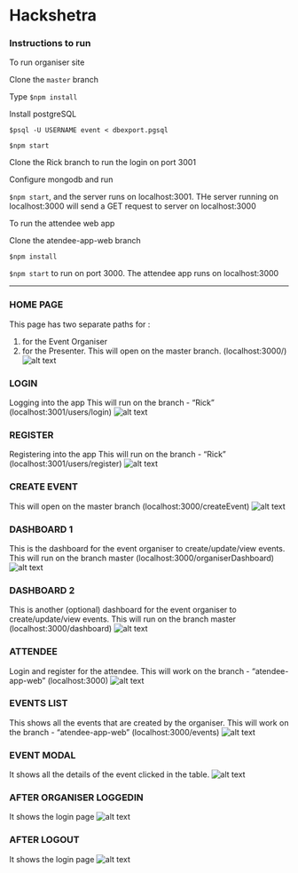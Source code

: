 # Hackshetra

### Instructions to run

To run organiser site

Clone the `master` branch

Type `$npm install`

Install postgreSQL

`$psql -U USERNAME event < dbexport.pgsql`

`$npm start`

Clone the Rick branch to run the login on port 3001

Configure mongodb and run

`$npm start`, and the server runs on localhost:3001. THe server running on localhost:3000 will send a GET request to server on localhost:3000

To run the attendee web app

Clone the atendee-app-web branch

`$npm install`

`$npm start` to run on port 3000. The attendee app runs on localhost:3000

___


### HOME PAGE

This page has two separate paths for : 
1) for the Event Organiser
2) for the Presenter.
This will open on the master branch. (localhost:3000/)
![alt text](https://github.com/chhavi02/Hackshetra/blob/master/screenshots/Screenshot-2018-1-13%20Home%20Page.png)

### LOGIN

Logging into the app
This will run on the branch - “Rick” (localhost:3001/users/login)
![alt text](https://github.com/chhavi02/Hackshetra/blob/master/screenshots/Screenshot-2018-1-14%20Login%20User.png)

### REGISTER

Registering into the app
This will run on the branch - “Rick” (localhost:3001/users/register)
![alt text](https://github.com/chhavi02/Hackshetra/blob/master/screenshots/Screenshot-2018-1-14%20Register.png)

### CREATE EVENT

This will open on the master branch (localhost:3000/createEvent)
![alt text](https://github.com/chhavi02/Hackshetra/blob/master/screenshots/Screenshot-2018-1-14%20Create%20Event.png)

### DASHBOARD 1

This is the dashboard for the event organiser to create/update/view events.
This will run on the branch master (localhost:3000/organiserDashboard)
![alt text](https://github.com/chhavi02/Hackshetra/blob/master/screenshots/Screenshot-2018-1-14%20Organiser.png)

### DASHBOARD 2

This is another (optional) dashboard for the event organiser to create/update/view events.
This will run on the branch master (localhost:3000/dashboard)
![alt text](https://github.com/chhavi02/Hackshetra/blob/master/screenshots/Screenshot-2018-1-14%20dashboard.png)

### ATTENDEE

Login and register for the attendee.
This will work on the branch - “atendee-app-web” (localhost:3000)
![alt text](https://github.com/chhavi02/Hackshetra/blob/master/screenshots/Screenshot-2018-1-14%20Attendee%20App.png)

### EVENTS LIST

This shows all the events that are created by the organiser.
This will work on the branch - “atendee-app-web” (localhost:3000/events)
![alt text](https://github.com/chhavi02/Hackshetra/blob/master/screenshots/Screenshot-2018-1-14%20Events.png)

### EVENT MODAL 

It shows all the details of the event clicked in the table. 
![alt text](https://github.com/chhavi02/Hackshetra/blob/master/screenshots/Screenshot-2018-1-14%20EventsModal.png)


### AFTER ORGANISER LOGGEDIN

It shows the login page
![alt text](https://github.com/chhavi02/Hackshetra/blob/master/screenshots/Screenshot%20(2).png)

### AFTER LOGOUT

It shows the login page
![alt text](https://github.com/chhavi02/Hackshetra/blob/master/screenshots/Screenshot%20(3).png)
